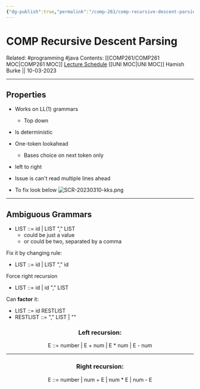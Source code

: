 ```yaml
---
{"dg-publish":true,"permalink":"/comp-261/comp-recursive-descent-parsing/"}
---
```



# COMP Recursive Descent Parsing

Related: #programming #java 
Contents: [[COMP261/COMP261 MOC\|COMP261 MOC]]
[Lecture Schedule](https://ecs.wgtn.ac.nz/Courses/COMP261_2023T1/LectureSchedule)
[[UNI MOC\|UNI MOC]]
Hamish Burke || 10-03-2023
***

## Properties

- Works on LL(1) grammars
	- Top down
- Is deterministic
- One-token lookahead
	- Bases choice on next token only
- left to right


- Issue is can't read multiple lines ahead
- To fix look below
![SCR-20230310-kks.png](/img/user/SCR-20230310-kks.png)

***

## Ambiguous Grammars

- LIST ::= id | LIST "," LIST
	- could be just a value
	- or could be two, separated by a comma

Fix it by changing rule:
- LIST ::= id | LIST "," id

Force right recursion
- LIST ::= id | id "," LIST

Can **factor** it:
- LIST ::= id RESTLIST
- RESTLIST ::= "," LIST | ""


<h3 align="center">
Left recursion:
</h3>
<p align="center">
E ::= number | E + num | E * num | E - num
</p>

***


<h3 align="center">
Right recursion:
</h3>
<p align="center">
E ::= number | num + E | num * E | num - E
</p>















